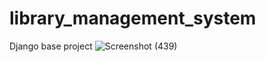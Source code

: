 # library_management_system
Django base project
![Screenshot (439)](https://user-images.githubusercontent.com/86247957/222900012-0bd77c1d-250f-487f-af25-a24df9dbc60b.png)
